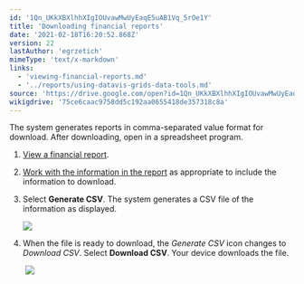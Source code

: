 ```yaml
---
id: '1Qn_UKkXBXlhhXIgIOUvawMwUyEaqE5uAB1Vq_5rOe1Y'
title: 'Downloading financial reports'
date: '2021-02-18T16:20:52.868Z'
version: 22
lastAuthor: 'egrzetich'
mimeType: 'text/x-markdown'
links:
  - 'viewing-financial-reports.md'
  - '../reports/using-datavis-grids-data-tools.md'
source: 'https://drive.google.com/open?id=1Qn_UKkXBXlhhXIgIOUvawMwUyEaqE5uAB1Vq_5rOe1Y'
wikigdrive: '75ce6caac9758dd5c192aa0655418de357318c8a'
---
```

The system generates reports in comma-separated value format for download. After downloading, open in a spreadsheet program.
1. [View a financial report](viewing-financial-reports.md). 
2. [Work with the information in the report](../reports/using-datavis-grids-data-tools.md) as appropriate to include the information to download.
3. Select <strong>Generate CSV</strong>. The system generates a CSV file of the information as displayed.

   <img src="../downloading-financial-reports.assets/078d8b4976fe68deb28a7d65699dced5.png" />  

4. When the file is ready to download, the <em>Generate CSV</em> icon changes to <em>Download CSV</em>. Select <strong>Download CSV</strong>. Your device downloads the file.

  
    <img src="../downloading-financial-reports.assets/9052ffd2f82da052666d33190bd890f6.png" />  

